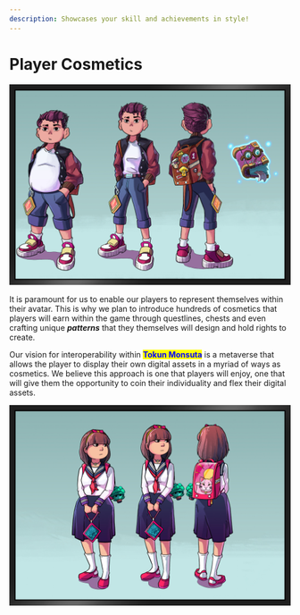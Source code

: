 ```yaml
---
description: Showcases your skill and achievements in style!
---
```


# Player Cosmetics

![Concept design showcasing the interoperability of NFTs within Tokun Monsuta](../../.gitbook/assets/boy-character1.png)

It is paramount for us to enable our players to represent themselves within their avatar. This is why we plan to introduce hundreds of cosmetics that players will earn within the game through questlines, chests and even crafting unique _**patterns**_ that they themselves will design and hold rights to create.

Our vision for interoperability within <mark style="color:blue;">**Tokun Monsuta**</mark> is a metaverse that allows the player to display their own digital assets in a myriad of ways as cosmetics. We believe this approach is one that players will enjoy, one that will give them the opportunity to coin their individuality and flex their digital assets.

![](../../.gitbook/assets/girl-character.jpg)
